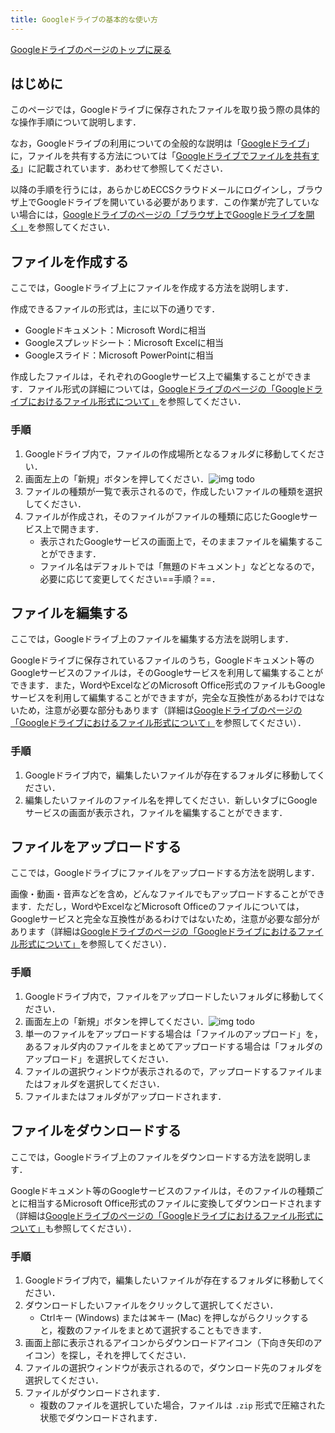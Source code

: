 ```yaml
---
title: Googleドライブの基本的な使い方
---
```


[Googleドライブのページのトップに戻る](.)

## はじめに

このページでは，Googleドライブに保存されたファイルを取り扱う際の具体的な操作手順について説明します．

なお，Googleドライブの利用についての全般的な説明は「[Googleドライブ](.)」に，ファイルを共有する方法については「[Googleドライブでファイルを共有する](share)」に記載されています．あわせて参照してください．

以降の手順を行うには，あらかじめECCSクラウドメールにログインし，ブラウザ上でGoogleドライブを開いている必要があります．この作業が完了していない場合には，[Googleドライブのページの「ブラウザ上でGoogleドライブを開く」](.#access)を参照してください．

## ファイルを作成する

ここでは，Googleドライブ上にファイルを作成する方法を説明します．

作成できるファイルの形式は，主に以下の通りです．

- Googleドキュメント：Microsoft Wordに相当
- Googleスプレッドシート：Microsoft Excelに相当
- Googleスライド：Microsoft PowerPointに相当

作成したファイルは，それぞれのGoogleサービス上で編集することができます．ファイル形式の詳細については，[Googleドライブのページの「Googleドライブにおけるファイル形式について」](.#format)を参照してください．

### 手順

1. Googleドライブ内で，ファイルの作成場所となるフォルダに移動してください．
1. 画面左上の「新規」ボタンを押してください．![img todo]()
1. ファイルの種類が一覧で表示されるので，作成したいファイルの種類を選択してください．
1. ファイルが作成され，そのファイルがファイルの種類に応じたGoogleサービス上で開きます．
    - 表示されたGoogleサービスの画面上で，そのままファイルを編集することができます．
    - ファイル名はデフォルトでは「無題のドキュメント」などとなるので，必要に応じて変更してください==手順？==．

<!-- なお，Web版のOfficeアプリで作成されたファイルは，自動的にOneDrive上に保存されます．このことを利用して，OneDriveからではなく，Web版のOfficeアプリからファイルを作成することもできます． ==相当するものは https://docs.google.com/document/ だけど，どれくらい使われているのかしら== -->

## ファイルを編集する

ここでは，Googleドライブ上のファイルを編集する方法を説明します．

Googleドライブに保存されているファイルのうち，Googleドキュメント等のGoogleサービスのファイルは，そのGoogleサービスを利用して編集することができます．また，WordやExcelなどのMicrosoft Office形式のファイルもGoogleサービスを利用して編集することができますが，完全な互換性があるわけではないため，注意が必要な部分もあります（詳細は[Googleドライブのページの「Googleドライブにおけるファイル形式について」](.#format)を参照してください）．

### 手順

1. Googleドライブ内で，編集したいファイルが存在するフォルダに移動してください．
1. 編集したいファイルのファイル名を押してください．新しいタブにGoogleサービスの画面が表示され，ファイルを編集することができます．

## ファイルをアップロードする

ここでは，Googleドライブにファイルをアップロードする方法を説明します．

画像・動画・音声などを含め，どんなファイルでもアップロードすることができます．ただし，WordやExcelなどMicrosoft Officeのファイルについては，Googleサービスと完全な互換性があるわけではないため，注意が必要な部分があります（詳細は[Googleドライブのページの「Googleドライブにおけるファイル形式について」](.#format)を参照してください）．

### 手順

1. Googleドライブ内で，ファイルをアップロードしたいフォルダに移動してください．
1. 画面左上の「新規」ボタンを押してください．![img todo]()
1. 単一のファイルをアップロードする場合は「ファイルのアップロード」を，あるフォルダ内のファイルをまとめてアップロードする場合は「フォルダのアップロード」を選択してください．
1. ファイルの選択ウィンドウが表示されるので，アップロードするファイルまたはフォルダを選択してください．
1. ファイルまたはフォルダがアップロードされます．

## ファイルをダウンロードする

ここでは，Googleドライブ上のファイルをダウンロードする方法を説明します．

Googleドキュメント等のGoogleサービスのファイルは，そのファイルの種類ごとに相当するMicrosoft Office形式のファイルに変換してダウンロードされます（詳細は[Googleドライブのページの「Googleドライブにおけるファイル形式について」](.#format)も参照してください）．

### 手順

1. Googleドライブ内で，編集したいファイルが存在するフォルダに移動してください．
1. ダウンロードしたいファイルをクリックして選択してください．
    - Ctrlキー (Windows) または⌘キー (Mac) を押しながらクリックすると，複数のファイルをまとめて選択することもできます．
1. 画面上部に表示されるアイコンからダウンロードアイコン（下向き矢印のアイコン）を探し，それを押してください．
1. ファイルの選択ウィンドウが表示されるので，ダウンロード先のフォルダを選択してください．
1. ファイルがダウンロードされます．
    - 複数のファイルを選択していた場合，ファイルは `.zip` 形式で圧縮された状態でダウンロードされます．
